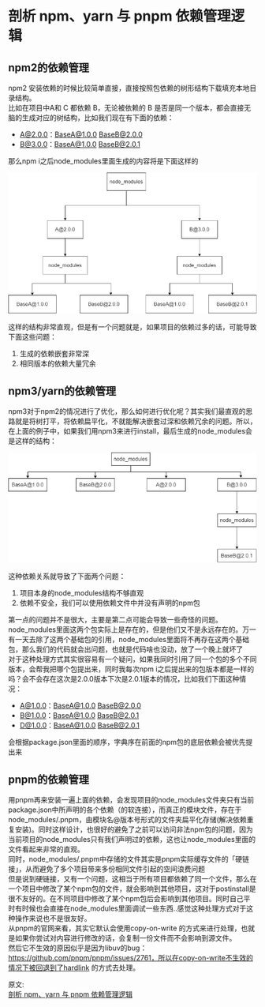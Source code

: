 # 剖析 npm、yarn 与 pnpm 依赖管理逻辑
## npm2的依赖管理
npm2 安装依赖的时候比较简单直接，直接按照包依赖的树形结构下载填充本地目录结构。  
比如在项目中A和 C 都依赖 B，无论被依赖的 B 是否是同一个版本，都会直接无脑的生成对应的树结构，比如我们现在有下面的依赖：
- A@2.0.0：BaseA@1.0.0 BaseB@2.0.0
- B@3.0.0：BaseA@1.0.0 BaseB@2.0.1

那么npm i之后node_modules里面生成的内容将是下面这样的

![image](./../../assets/images/tool/npm_depend.png)

这样的结构非常直观，但是有一个问题就是，如果项目的依赖过多的话，可能导致下面这些问题：  
1. 生成的依赖嵌套非常深
2. 相同版本的依赖大量冗余

## npm3/yarn的依赖管理
npm3对于npm2的情况进行了优化，那么如何进行优化呢？其实我们最直观的思路就是将树打平，将依赖扁平化，不就能解决嵌套过深和依赖冗余的问题。所以，在上面的例子中，如果我们用npm3来进行install，最后生成的node_modules会是这样的结构： 

![image](./../../assets/images/tool/npm3_depend.png)

这种依赖关系就导致了下面两个问题：  
1. 项目本身的node_modules结构不够直观
2. 依赖不安全，我们可以使用依赖文件中并没有声明的npm包

第一点的问题并不是很大，主要是第二点可能会导致一些奇怪的问题。
node_modules里面这两个包实际上是存在的，但是他们又不是永远存在的。万一有一天去除了这两个基础包的引用，node_modules里面将不再存在这两个基础包，那么我们的代码就会出问题，也就是代码啥也没动，放了一个晚上就坏了  
对于这种处理方式其实很容易有一个疑问，如果我同时引用了同一个包的多个不同版本，会帮我把哪个包提出来，同时我每次npm i之后提出来的包版本都是一样的吗？会不会存在这次是2.0.0版本下次是2.0.1版本的情况，比如我们下面这种情况：  
- A@1.0.0：BaseA@1.0.0 BaseB@2.0.0
- B@1.0.0：BaseA@1.0.0 BaseB@2.0.1
- D@1.0.0：BaseA@1.0.0 BaseB@2.0.1

会根据package.json里面的顺序，字典序在前面的npm包的底层依赖会被优先提出来

## pnpm的依赖管理
用pnpm再来安装一遍上面的依赖，会发现项目的node_modules文件夹只有当前package.json中所声明的各个依赖（的软连接），而真正的模块文件，存在于node_modules/.pnpm，由模块名@版本号形式的文件夹扁平化存储(解决依赖重复安装)。同时这样设计，也很好的避免了之前可以访问非法npm包的问题，因为当前项目的node_modules只有我们声明过的依赖，这也让node_modules里面的文件看起来非常的直观。  
同时，node_modules/.pnpm中存储的文件其实是pnpm实际缓存文件的「硬链接」，从而避免了多个项目带来多份相同文件引起的空间浪费问题  
但是说到硬链接，又有一个问题，这相当于所有项目都依赖了同一个文件，那么在一个项目中修改了某个npm包的文件，就会影响到其他项目，这对于postinstall是很不友好的。在不同项目中修改了某个npm包后会影响到其他项目。同时自己平时有时候也会直接在node_modules里面调试一些东西..感觉这种处理方式对于这种操作来说也不是很友好。  
从pnpm的官网来看，其实它默认会使用copy-on-write 的方式来进行处理，也就是如果你尝试对内容进行修改的话，会复制一份文件而不会影响到源文件。  
然后它不生效的原因似乎是因为libuv的bug：https://github.com/pnpm/pnpm/issues/2761，所以在copy-on-write不生效的情况下被回退到了hardlink  的方式去处理。  

原文:  
[剖析 npm、yarn 与 pnpm 依赖管理逻辑](https://mp.weixin.qq.com/s/3k4u-jw_iKsBeYyHJoSKMA)
